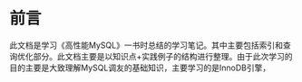 # 前言

此文档是学习《高性能MySQL》一书时总结的学习笔记。其中主要包括索引和查询优化部分。此文档主要是以知识点+实践例子的结构进行整理。由于此次学习的目的主要是大致理解MySQL调友的基础知识，主要学习的是InnoDB引擎，

